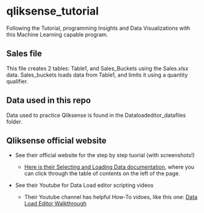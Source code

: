 # qliksense_tutorial
Following the Tutorial, programming Insights and Data Visualizations with this Machine Learning capable program.

## Sales file
This file creates 2 tables: Table1, and Sales_Buckets using the Sales.xlsx data. Sales_buckets loads data from Table1, and limits it using a quantity qualifier. 



## Data used in this repo
Data used to practice Qliksense is found in the Dataloadeditor_datafiles folder. 

## Qliksense official website

- See their official website for the step by step tuorial (with screenshots!)

  - [Here is their Selecting and Loading Data documentation](https://help.qlik.com/en-US/cloud-services/Subsystems/Hub/Content/Sense_Hub/LoadData/select-load-file-data.htm), where you can click through the table of contents on the left of the page.


- See their Youtube for Data Load editor scripting videos 

  - Their Youtube channel has helpful How-To vidoes, like this one: [Data Load Editor Walkthrough ](https://www.youtube.com/watch?v=Pl9QKCifUTg)

